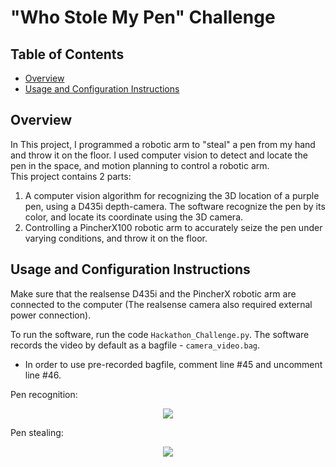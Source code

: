 # "Who Stole My Pen" Challenge


## Table of Contents

- [Overview](#overview)
- [Usage and Configuration Instructions](#usage-and-configuration-instructions)



## Overview

In This project, I programmed a robotic arm to "steal" a pen from my hand and throw it on the floor. I used computer vision to detect and locate the pen in the space, and motion planning to control a robotic arm.<br>
This project contains 2 parts:

1. A computer vision algorithm for recognizing the 3D location of a purple pen, using a D435i depth-camera. The software recognize the pen by its color, and locate its coordinate using the 3D camera.
2. Controlling a PincherX100 robotic arm to accurately seize the pen under varying conditions, and throw it on the floor.

## Usage and Configuration Instructions

Make sure that the realsense D435i and the PincherX robotic arm are connected to the computer (The realsense camera also required external power connection).

To run the software, run the code `Hackathon_Challenge.py`. The software records the video by default as a bagfile - `camera_video.bag`.

- In order to use pre-recorded bagfile, comment line #45 and uncomment line #46.

Pen recognition:

<p align="center">
  <img align="center" src="https://github.com/YaelBenShalom/Who-Stole-My-Pen-Challenge/blob/master/videos/pen-recognition.gif">
</p>

Pen stealing:

<p align="center">
  <img align="center" src="https://github.com/YaelBenShalom/Who-Stole-My-Pen-Challenge/blob/master/videos/pen-stealing.gif">
</p>
